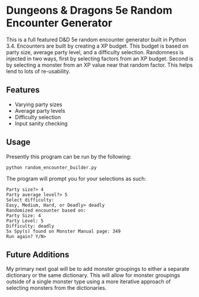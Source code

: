 Dungeons &amp; Dragons 5e Random Encounter Generator
====================================================

This is a full featured D&amp;D 5e random encounter generator built in Python 3.4. Encounters are built by creating
a XP budget. This budget is based on party size, average party level, and a difficulty selection.
Randomness is injected in two ways, first by selecting factors from an XP budget.
Second is by selecting a monster from an XP value near that random factor. This helps lend to lots of re-usability.


Features
--------
- Varying party sizes
- Average party levels
- Difficulty selection
- Input sanity checking

Usage
-----
Presently this program can be run by the following:

    python random_encounter_builder.py

The program will prompt you for your selections as such:

    Party size?> 4
    Party average level?> 5
    Select difficulty:
    Easy, Medium, Hard, or Deadly> deadly
    Randomized encounter based on:
    Party Size: 4
    Party Level: 5
    Difficulty: deadly
    5x Spy(s) found on Monster Manual page: 349
    Run again? Y/N>

Future Additions
----------------

My primary next goal will be to add monster groupings to either a separate dictionary or the same dictionary.
This will allow for monster groupings outside of a single monster type using a more iterative approach of
selecting monsters from the dictionaries.